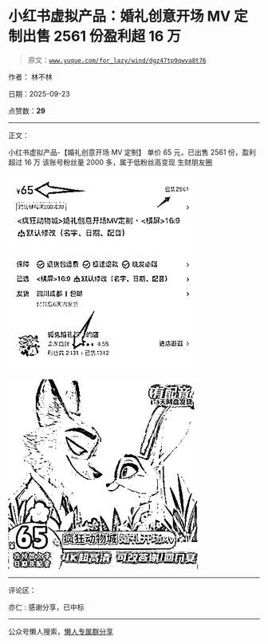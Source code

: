 # 小红书虚拟产品：婚礼创意开场 MV 定制出售 2561 份盈利超 16 万

> 原文：[`www.yuque.com/for_lazy/wind/dgz47tp9qwva8t76`](https://www.yuque.com/for_lazy/wind/dgz47tp9qwva8t76)

作者： 林不林

日期：2025-09-23

点赞数：**29**

* * *

正文：

小红书虚拟产品-【婚礼创意开场 MV 定制】 单价 65 元，已出售 2561 份，盈利超过 16 万 该账号粉丝量 2000 多，属于低粉丝高变现 生财朋友圈

![](img/00c01f2648859032810c9b90dee7d3e5.png "None")

![](img/1ba07badae02364843ed34967572aa32.png "None")

* * *

评论区：

亦仁 : 感谢分享，已中标

* * *

公众号懒人搜索，[懒人专属群分享](https://lazybook.fun/#/blog/group)